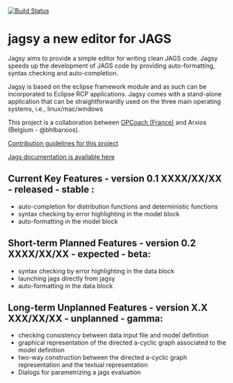 [![Build Status](https://travis-ci.org/opcoach/jagsy.svg?branch=master)](https://travis-ci.org/opcoach/jagsy)


# jagsy  a new editor for JAGS
 

Jagsy aims to provide a simple editor for writing clean JAGS code. Jagsy speeds up the development of JAGS code by providing auto-formatting, syntax checking and auto-completion.

Jagsy is based on the eclipse framework module and as such can be incorporated to Eclipse RCP applications. Jagsy comes with a stand-alone application that can be straightforwardly used on the three main operating systems, i.e., linux/mac/windows

This project  is a collaboration between [OPCoach (France)](http://www.opcoach.com/en)  and Arxios (Belgium - @bhlbarxios).


[Contribution guidelines for this project](https://github.com/opcoach/jagsy/blob/master/CONTRIBUTING.md)

[Jags documentation is available here](manual/jags_user_manual.pdf)



## Current Key Features - version 0.1 XXXX/XX/XX - released - stable :

* auto-completion for distribution functions and deterministic functions
* syntax checking by error highlighting in the model block
* auto-formatting in the model block


## Short-term Planned Features - version 0.2 XXXX/XX/XX - expected - beta:

* syntax checking by error highlighting in the data block
* launching jags directly from jagsy
* auto-formatting in the data block

## Long-term Unplanned Features - version X.X XXX/XX/XX - unplanned - gamma:

* checking consistency between data input file and model definition
* graphical representation of the directed a-cyclic graph associated to the model definition
* two-way construction between the directed a-cyclic graph representation and the textual representation
* Dialogs for parametrizing a jags evaluation

